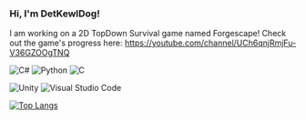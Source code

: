 ### Hi, I'm DetKewlDog!

I am working on a 2D TopDown Survival game named Forgescape!
Check out the game's progress here: https://youtube.com/channel/UCh6qnjRmjFu-V36GZOOgTNQ

![C#](https://img.shields.io/badge/c%23-%23239120.svg?style=for-the-badge&logo=c-sharp&logoColor=white) ![Python](https://img.shields.io/badge/python-3670A0?style=for-the-badge&logo=python&logoColor=ffdd54) ![C](https://img.shields.io/badge/c-%2300599C.svg?style=for-the-badge&logo=c&logoColor=white)

![Unity](https://img.shields.io/badge/unity-%23000000.svg?style=for-the-badge&logo=unity&logoColor=white) ![Visual Studio Code](https://img.shields.io/badge/Visual%20Studio%20Code-0078d7.svg?style=for-the-badge&logo=visual-studio-code&logoColor=white)

[![Top Langs](https://github-readme-stats.vercel.app/api/top-langs/?username=detkewldog&layout=compact&theme=nord)](https://github.com/anuraghazra/github-readme-stats)

